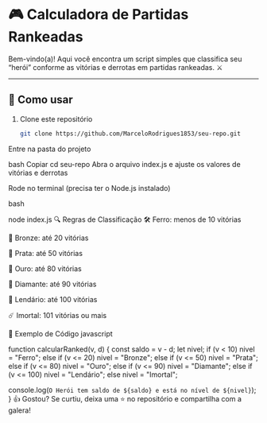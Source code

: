# 🎮 Calculadora de Partidas Rankeadas

Bem-vindo(a)! Aqui você encontra um script simples que classifica seu “herói” conforme as vitórias e derrotas em partidas rankeadas. ⚔️

---

## 🚀 Como usar

1. Clone este repositório  
   ```bash
   git clone https://github.com/MarceloRodrigues1853/seu-repo.git
Entre na pasta do projeto

bash
Copiar
cd seu-repo
Abra o arquivo index.js e ajuste os valores de vitórias e derrotas

Rode no terminal (precisa ter o Node.js instalado)

bash

node index.js
🔍 Regras de Classificação
🛠️ Ferro: menos de 10 vitórias

🥉 Bronze: até 20 vitórias

🥈 Prata: até 50 vitórias

🥇 Ouro: até 80 vitórias

💎 Diamante: até 90 vitórias

🌟 Lendário: até 100 vitórias

☄️ Imortal: 101 vitórias ou mais

📜 Exemplo de Código
javascript

function calcularRanked(v, d) {
  const saldo = v - d;
  let nivel;
  if (v < 10) nivel = "Ferro";
  else if (v <= 20) nivel = "Bronze";
  else if (v <= 50) nivel = "Prata";
  else if (v <= 80) nivel = "Ouro";
  else if (v <= 90) nivel = "Diamante";
  else if (v <= 100) nivel = "Lendário";
  else nivel = "Imortal";

  console.log(`O Herói tem saldo de ${saldo} e está no nível de ${nivel}`);
}
👍 Gostou?
Se curtiu, deixa uma ⭐ no repositório e compartilha com a galera!
